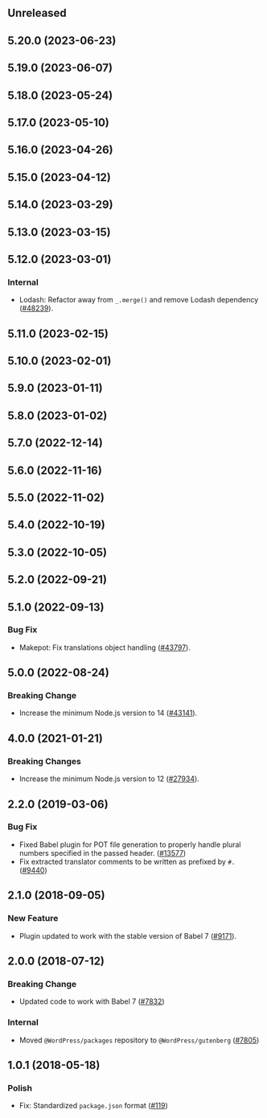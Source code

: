 <!-- Learn how to maintain this file at https://github.com/WordPress/gutenberg/tree/HEAD/packages#maintaining-changelogs. -->

## Unreleased

## 5.20.0 (2023-06-23)

## 5.19.0 (2023-06-07)

## 5.18.0 (2023-05-24)

## 5.17.0 (2023-05-10)

## 5.16.0 (2023-04-26)

## 5.15.0 (2023-04-12)

## 5.14.0 (2023-03-29)

## 5.13.0 (2023-03-15)

## 5.12.0 (2023-03-01)

### Internal

-   Lodash: Refactor away from `_.merge()` and remove Lodash dependency ([#48239](https://github.com/WordPress/gutenberg/pull/48239)).

## 5.11.0 (2023-02-15)

## 5.10.0 (2023-02-01)

## 5.9.0 (2023-01-11)

## 5.8.0 (2023-01-02)

## 5.7.0 (2022-12-14)

## 5.6.0 (2022-11-16)

## 5.5.0 (2022-11-02)

## 5.4.0 (2022-10-19)

## 5.3.0 (2022-10-05)

## 5.2.0 (2022-09-21)

## 5.1.0 (2022-09-13)

### Bug Fix

-   Makepot: Fix translations object handling ([#43797](https://github.com/WordPress/gutenberg/pull/43797)).

## 5.0.0 (2022-08-24)

### Breaking Change

-   Increase the minimum Node.js version to 14 ([#43141](https://github.com/WordPress/gutenberg/pull/43141)).

## 4.0.0 (2021-01-21)

### Breaking Changes

-   Increase the minimum Node.js version to 12 ([#27934](https://github.com/WordPress/gutenberg/pull/27934)).

## 2.2.0 (2019-03-06)

### Bug Fix

-   Fixed Babel plugin for POT file generation to properly handle plural numbers specified in the passed header. ([#13577](https://github.com/WordPress/gutenberg/pull/13577))
-   Fix extracted translator comments to be written as prefixed by `#.` ([#9440](https://github.com/WordPress/gutenberg/pull/9440))

## 2.1.0 (2018-09-05)

### New Feature

-   Plugin updated to work with the stable version of Babel 7 ([#9171](https://github.com/WordPress/gutenberg/pull/9171)).

## 2.0.0 (2018-07-12)

### Breaking Change

-   Updated code to work with Babel 7 ([#7832](https://github.com/WordPress/gutenberg/pull/7832))

### Internal

-   Moved `@WordPress/packages` repository to `@WordPress/gutenberg` ([#7805](https://github.com/WordPress/gutenberg/pull/7805))

## 1.0.1 (2018-05-18)

### Polish

-   Fix: Standardized `package.json` format ([#119](https://github.com/WordPress/packages/pull/119))
